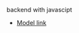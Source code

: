 backend with javascipt
- [Model link](https://app.eraser.io/workspace/YtpqZ1VogxGy1jzIDkzj?origin=share)
